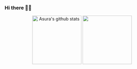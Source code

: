 ### Hi there 👨‍💻

<p align="center" height="240">
  <img height="160" src="https://github-readme-stats-one-bice.vercel.app/api?username=sseaky&show_icons=true" alt="Asura's github stats" />
  <img height="160" src="https://github-readme-stats.vercel.app/api/top-langs/?username=sseaky&hide=html,css,dockerfile,shell,ejs,stylus,javascript&count_private=true&show_icons=true&hide_border=true&layout=compact"/>
</p>


<!--
**sseaky/sseaky** is a ✨ _special_ ✨ repository because its `README.md` (this file) appears on your GitHub profile.

Here are some ideas to get you started:

- 🔭 I’m currently working on ...
- 🌱 I’m currently learning ...
- 👯 I’m looking to collaborate on ...
- 🤔 I’m looking for help with ...
- 💬 Ask me about ...
- 📫 How to reach me: ...
- 😄 Pronouns: ...
- ⚡ Fun fact: ...
-->
